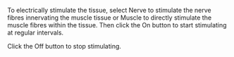 To electrically stimulate the tissue, select Nerve to stimulate the nerve fibres innervating the muscle tissue or Muscle to directly stimulate the muscle fibres within the tissue. Then click the On button to start stimulating at regular intervals.



Click the Off button to stop stimulating.